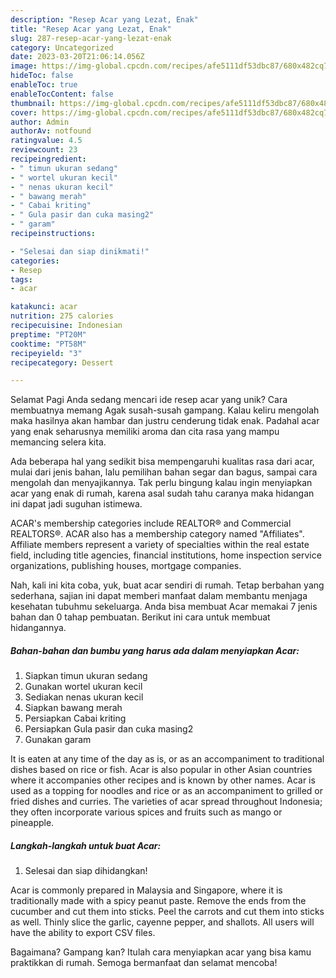 ```yaml
---
description: "Resep Acar yang Lezat, Enak"
title: "Resep Acar yang Lezat, Enak"
slug: 287-resep-acar-yang-lezat-enak
category: Uncategorized
date: 2023-03-20T21:06:14.056Z
image: https://img-global.cpcdn.com/recipes/afe5111df53dbc87/680x482cq70/acar-foto-resep-utama.jpg
hideToc: false
enableToc: true
enableTocContent: false
thumbnail: https://img-global.cpcdn.com/recipes/afe5111df53dbc87/680x482cq70/acar-foto-resep-utama.jpg
cover: https://img-global.cpcdn.com/recipes/afe5111df53dbc87/680x482cq70/acar-foto-resep-utama.jpg
author: Admin
authorAv: notfound
ratingvalue: 4.5
reviewcount: 23
recipeingredient:
- " timun ukuran sedang"
- " wortel ukuran kecil"
- " nenas ukuran kecil"
- " bawang merah"
- " Cabai kriting"
- " Gula pasir dan cuka masing2"
- " garam"
recipeinstructions:

- "Selesai dan siap dinikmati!"
categories:
- Resep
tags:
- acar

katakunci: acar 
nutrition: 275 calories
recipecuisine: Indonesian
preptime: "PT20M"
cooktime: "PT58M"
recipeyield: "3"
recipecategory: Dessert

---
```



Selamat Pagi Anda sedang mencari ide resep acar yang unik? Cara membuatnya memang Agak susah-susah gampang. Kalau keliru mengolah maka hasilnya akan hambar dan justru cenderung tidak enak. Padahal acar yang enak seharusnya memiliki aroma dan cita rasa yang mampu memancing selera kita.


Ada beberapa hal yang sedikit bisa mempengaruhi kualitas rasa dari acar, mulai dari jenis bahan, lalu pemilihan bahan segar dan bagus, sampai cara mengolah dan menyajikannya. Tak perlu bingung kalau ingin menyiapkan acar yang enak di rumah, karena asal sudah tahu caranya maka hidangan ini dapat jadi suguhan istimewa.

ACAR&#39;s membership categories include REALTOR® and Commercial REALTORS®. ACAR also has a membership category named &#34;Affiliates&#34;. Affiliate members represent a variety of specialties within the real estate field, including title agencies, financial institutions, home inspection service organizations, publishing houses, mortgage companies.


Nah, kali ini kita coba, yuk, buat acar sendiri di rumah. Tetap berbahan yang sederhana, sajian ini dapat memberi manfaat dalam membantu menjaga kesehatan tubuhmu sekeluarga. Anda bisa membuat Acar memakai 7 jenis bahan dan 0 tahap pembuatan. Berikut ini cara untuk membuat hidangannya.

<!--inarticleads1-->

##### Bahan-bahan dan bumbu yang harus ada dalam menyiapkan Acar:

1. Siapkan  timun ukuran sedang
1. Gunakan  wortel ukuran kecil
1. Sediakan  nenas ukuran kecil
1. Siapkan  bawang merah
1. Persiapkan  Cabai kriting
1. Persiapkan  Gula pasir dan cuka masing2
1. Gunakan  garam


It is eaten at any time of the day as is, or as an accompaniment to traditional dishes based on rice or fish. Acar is also popular in other Asian countries where it accompanies other recipes and is known by other names. Acar is used as a topping for noodles and rice or as an accompaniment to grilled or fried dishes and curries. The varieties of acar spread throughout Indonesia; they often incorporate various spices and fruits such as mango or pineapple. 

<!--inarticleads2-->

##### Langkah-langkah untuk buat Acar:


1. Selesai dan siap dihidangkan!

Acar is commonly prepared in Malaysia and Singapore, where it is traditionally made with a spicy peanut paste. Remove the ends from the cucumber and cut them into sticks. Peel the carrots and cut them into sticks as well. Thinly slice the garlic, cayenne pepper, and shallots. All users will have the ability to export CSV files. 

Bagaimana? Gampang kan? Itulah cara menyiapkan acar yang bisa kamu praktikkan di rumah. Semoga bermanfaat dan selamat mencoba!
